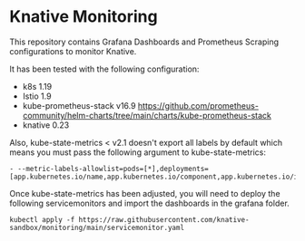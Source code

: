 # Knative Monitoring

This repository contains Grafana Dashboards and Prometheus Scraping configurations to monitor Knative.

It has been tested with the following configuration:
- k8s 1.19
- Istio 1.9
- kube-prometheus-stack v16.9 https://github.com/prometheus-community/helm-charts/tree/main/charts/kube-prometheus-stack
- knative 0.23

Also, kube-state-metrics < v2.1 doesn't export all labels by default which means you must pass the following argument to kube-state-metrics:

```
- --metric-labels-allowlist=pods=[*],deployments=[app.kubernetes.io/name,app.kubernetes.io/component,app.kubernetes.io/instance]
```
Once kube-state-metrics has been adjusted, you will need to deploy the following servicemonitors and import the dashboards in the grafana folder.

```
kubectl apply -f https://raw.githubusercontent.com/knative-sandbox/monitoring/main/servicemonitor.yaml
```